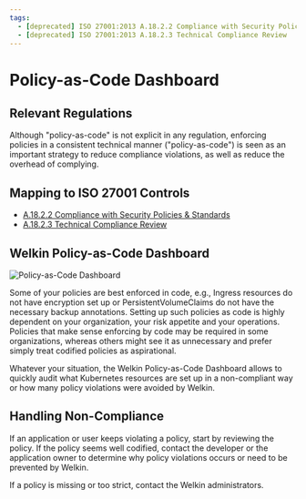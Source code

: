 ```yaml
---
tags:
  - [deprecated] ISO 27001:2013 A.18.2.2 Compliance with Security Policies & Standards
  - [deprecated] ISO 27001:2013 A.18.2.3 Technical Compliance Review
---
```


# Policy-as-Code Dashboard

## Relevant Regulations

Although "policy-as-code" is not explicit in any regulation, enforcing policies in a consistent technical manner ("policy-as-code") is seen as an important strategy to reduce compliance violations, as well as reduce the overhead of complying.

## Mapping to ISO 27001 Controls

- [A.18.2.2 Compliance with Security Policies & Standards](https://www.isms.online/iso-27001/annex-a-18-compliance/)
- [A.18.2.3 Technical Compliance Review](https://www.isms.online/iso-27001/annex-a-18-compliance/)

## Welkin Policy-as-Code Dashboard

![Policy-as-Code Dashboard](img/policy-as-code.png)

Some of your policies are best enforced in code, e.g., Ingress resources do not have encryption set up or PersistentVolumeClaims do not have the necessary backup annotations. Setting up such policies as code is highly dependent on your organization, your risk appetite and your operations. Policies that make sense enforcing by code may be required in some organizations, whereas others might see it as unnecessary and prefer simply treat codified policies as aspirational.

Whatever your situation, the Welkin Policy-as-Code Dashboard allows to quickly audit what Kubernetes resources are set up in a non-compliant way or how many policy violations were avoided by Welkin.

## Handling Non-Compliance

If an application or user keeps violating a policy, start by reviewing the policy. If the policy seems well codified, contact the developer or the application owner to determine why policy violations occurs or need to be prevented by Welkin.

If a policy is missing or too strict, contact the Welkin administrators.
